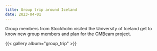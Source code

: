 ```yaml
---
title: Group trip around Iceland
date: 2023-04-01
---
```


Group members from Stockholm visited the University of Iceland get to know new group members and plan for the CMBeam project.

{{< gallery album="group_trip" >}}
<!--more-->